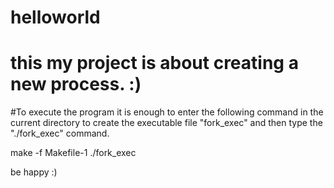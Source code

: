 # helloworld
# this my project is about creating a new process. :)

#To execute the program it is enough to enter the following command in the current directory to create the executable file "fork_exec" and then type the "./fork_exec" command.

make -f Makefile-1
./fork_exec

be happy
:)
